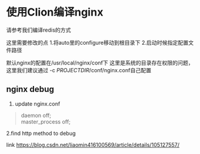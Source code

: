 # 使用Clion编译nginx
请参考我们编译redis的方式

这里需要修改的点
1.将auto里的configure移动到根目录下
2.启动时候指定配置文件路径

默认nginx的配置在/usr/local/nginx/conf下
这里是系统的目录存在权限的问题，这里我们建议通过
-c  $PROJECTDIR$/conf/nginx.conf自己配置


## nginx debug
1. update nginx.conf
>daemon off;<br>
>master_process off;

2.find  http  method to debug

link
https://blog.csdn.net/liaomin416100569/article/details/105127557/
